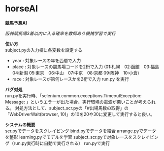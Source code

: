# horseAI
**競馬予想AI**

_阪神競馬場3着以内に入る確率を教師あり機械学習で実行_


**使い方**  
subject.pyの入力欄に各変数を設定する
 - year  : 対象レースの年を西暦で入力
 - place : 対象レースの競馬場コードを2桁で入力
 (01:札幌　02:函館　03:福島　04:新潟 05:東京　06:中山　07:中京　08:京都 09:阪神　10:小倉)
 - race  : 対象レースが第何レースかを2桁で入力 
run.py を実行


**バグ対処**  
run.pyを実行時、「selenium.common.exceptions.TimeoutException: Message: 」というエラーが出た場合、実行環境の電波が悪いことが考えられる。
対処方法として、subject_scr.pyの「#出場馬数の取得」の「WebDriverWait(browser, 10)」の10を20や30に変更して実行すると良い。


**システムの概要**  
scr.pyでデータをスクレイピング
bind.pyでデータを結合
arrange.pyでデータを整形
learning.pyでモデルを学習
subject_scr.pyで対象レースをスクレイピング（run.py実行時に自動で実行される）
run.pyで実行
